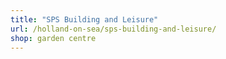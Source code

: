 ```yaml
---
title: "SPS Building and Leisure"
url: /holland-on-sea/sps-building-and-leisure/
shop: garden centre
---
```

